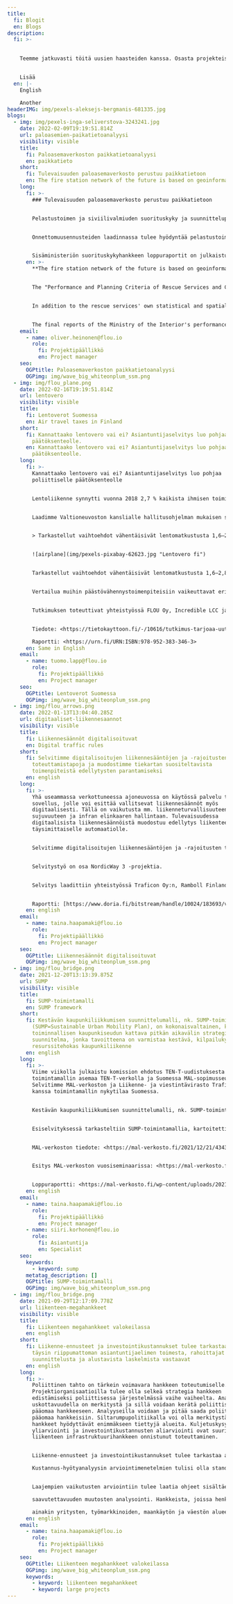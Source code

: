 ```yaml
---
title:
  fi: Blogit
  en: Blogs
description:
  fi: >-
    

    Teemme jatkuvasti töitä uusien haasteiden kanssa. Osasta projekteistamme kirjoitamme myös lyhyitä blogitekstejä, joiden kautta toimintaamme ja osaamiseemme voi tutustua paremmin.


    Lisää
  en: |-
    English

    Another
headerIMG: img/pexels-aleksejs-bergmanis-681335.jpg
blogs:
  - img: img/pexels-inga-seliverstova-3243241.jpg
    date: 2022-02-09T19:19:51.814Z
    url: paloasemien-paikatietoanalyysi
    visibility: visible
    title:
      fi: Paloasemaverkoston paikkatietoanalyysi
      en: paikkatieto
    short:
      fi: Tulevaisuuden paloasemaverkosto perustuu paikkatietoon
      en: The fire station network of the future is based on geoinformation
    long:
      fi: >-
        ### Tulevaisuuden paloasemaverkosto perustuu paikkatietoon


        Pelastustoimen ja siviilivalmiuden suorituskyky ja suunnitteluperusteet -hankekokonaisuuden tavoitteena oli selvittää, miten pelastustoimen ja siviilivalmiuden suorituskyky ja palvelut nykytilassa vastaavat toimintaympäristöä, riskejä ja asiakastarpeita, sekä luoda menettely- ja toimintatapoja muutoksiin vastaamiseksi. Osana hanketta vastasimme paloasemaverkoston suunnittelua tukevan riskiruudukkoennusteen laskemisesta yhdessä Kaupunkitutkimus TA Oy:n kanssa


        Onnettomuusennusteiden laadinnassa tulee hyödyntää pelastustoimen omien tilasto- ja paikkatietoaineistojen lisäksi toimintaympäristöä kuvaavia tilasto- ja paikkatietoaineistoja. Onnettomuusennusteisiin vaikuttavista, toimintaympäristöä kuvaavista tekijöistä on löydettävissä eroja onnettomuustyypeittäin. Entistä laajemman, niin sisällöllisesti kuin ajallisesti, aineiston käyttö tuottaa paremman onnettomuuksien esiintymisen ennusteen ja mahdollistaa yhdenmukaisen riskitason laskennan.


        Sisäministeriön suorituskykyhankkeen loppuraportit on julkaistu.
      en: >-
        **The fire station network of the future is based on geoinformation**


        The "Performance and Planning Criteria of Rescue Services and Civil Preparedness"-project had the goal of identifying how the current system responds to the operating environment, risks and customer needs, and to develop procedures and policies to respond to changes in the future. As part of the project, we were responsible for the calculation of a risk forecast grid to support the planning of the fire station network, in cooperation with City Research TA Ltd.


        In addition to the rescue services' own statistical and spatial data sets, the accident forecasts must also make use of statistical and spatial data sets describing the operational environment. Differences can be found between the different types of accidents as regards the environmental factors that influence the accident forecasts. The use of a wider range of data, both in terms of content and over time, provides a better prediction of accident occurrence and allows a consistent risk level to be calculated.


        The final reports of the Ministry of the Interior's performance project have been published.
    email:
      - name: oliver.heinonen@flou.io
        role:
          fi: Projektipäällikkö
          en: Project manager
    seo:
      OGPtitle: Paloasemaverkoston paikkatietoanalyysi
      OGPimg: img/wave_big_whiteonplum_ssm.png
  - img: img/flou_plane.png
    date: 2022-02-16T19:19:51.814Z
    url: lentovero
    visibility: visible
    title:
      fi: Lentoverot Suomessa
      en: Air travel taxes in Finland
    short:
      fi: Kannattaako lentovero vai ei? Asiantuntijaselvitys luo pohjaa poliittiselle
        päätöksenteolle.
      en: Kannattaako lentovero vai ei? Asiantuntijaselvitys luo pohjaa poliittiselle
        päätöksenteolle.
    long:
      fi: >-
        Kannattaako lentovero vai ei? Asiantuntijaselvitys luo pohjaa
        poliittiselle päätöksenteolle


        Lentoliikenne synnytti vuonna 2018 2,7 % kaikista ihmisen toiminnan aiheuttamista hiilidioksidipäästöistä. Liikenteen päästöistä sen osuus oli 12,3 %. Suomessa lentoliikenteen hiilidioksidipäästöt olivat 2,4 miljoonaa tonnia, mikä oli 4,5 % kaikista Suomen hiilidioksidipäästöistä.


        Laadimme Valtioneuvoston kanslialle hallitusohjelman mukaisen selvityksen, jossa tarkasteltiin lentoliikenteen päästöjen vähentämistä verotuksen avulla. Tutkimuksessa selvitettiin lentoveron erilaisia toteutusvaihtoehtoja, vaihtoehtojen vaikutuksia lentomatkojen ja lentoliikenteen päästöjen määrään sekä vaikutuksia Suomen taloudelle. Kyseessä oli ensimmäinen kattava tutkimus aiheesta Suomessa.


        > Tarkastellut vaihtoehdot vähentäisivät lentomatkustusta 1,6–2,8 %


        ![airplane](img/pexels-pixabay-62623.jpg "Lentovero fi")


        Tarkastellut vaihtoehdot vähentäisivät lentomatkustusta 1,6–2,8 % ja lentoliikenteen päästöjä 1,8–2,3 %. Lentovero kuitenkin heikentäisi Suomen taloutta ja kansantuote laskisi 0,02–0,05 %. Päästövähennysten hinnaksi muodostuisi 470–710 €/CO2t, jos vero palautetaan kotitalouksille muuta verotusta keventämällä, ja 870–1 000 €/CO2t jos sitä ei palauteta.


        Vertailua muihin päästövähennystoimenpiteisiin vaikeuttavat erilaiset mittaustavat. Luvut eivät ole vertailukelpoisia esimerkiksi päästökaupan hintojen kanssa. Vastaavia kokonaisarviointeja tulisikin laatia myös muista ilmastotoimenpiteistä.


        Tutkimuksen toteuttivat yhteistyössä FLOU Oy, Incredible LCC ja Merit Economics. 


        Tiedote: <https://tietokayttoon.fi/-/10616/tutkimus-tarjoaa-uutta-tietoa-lentoveron-toteutusvaihtoehdoista-ja-vaikutuksista-suomessa>

        Raportti: <https://urn.fi/URN:ISBN:978-952-383-346-3>
      en: Same in English
    email:
      - name: tuomo.lapp@flou.io
        role:
          fi: Projektipäällikkö
          en: Project manager
    seo:
      OGPtitle: Lentoverot Suomessa
      OGPimg: img/wave_big_whiteonplum_ssm.png
  - img: img/flou_arrows.png
    date: 2022-01-13T13:04:40.285Z
    url: digitaaliset-liikennesaannot
    visibility: visible
    title:
      fi: Liikennesäännöt digitalisoituvat
      en: Digital traffic rules
    short:
      fi: Selvitimme digitalisoitujen liikennesääntöjen ja -rajoitusten
        toteuttamistapoja ja muodostimme tiekartan suositeltavista
        toimenpiteistä edellytysten parantamiseksi
      en: english
    long:
      fi: >-
        Yhä useammassa verkottuneessa ajoneuvossa on käytössä palvelu tai
        sovellus, jolle voi esittää vallitsevat liikennesäännöt myös
        digitaalisesti. Tällä on vaikutusta mm. liikenneturvallisuuteen,
        sujuvuuteen ja infran elinkaaren hallintaan. Tulevaisuudessa
        digitaalisista liikennesäännöistä muodostuu edellytys liikenteen
        täysimittaiselle automaatiolle.


        Selvitimme digitalisoitujen liikennesääntöjen ja -rajoitusten toteuttamistapoja ja muodostimme tiekartan suositeltavista toimenpiteistä edellytysten parantamiseksi. Jatkotoimenpidesuosituksia ovat tietotarpeiden tunnistaminen ja priorisointi, prosessikuvaus ja vastuutahojen määrittely, tieliikennelain esittäminen koneluettavassa esitysmuodossa sekä kolme eri palvelukokeilua. 


        Selvitystyö on osa NordicWay 3 -projektia.


        Selvitys laadittiin yhteistyössä Traficon Oy:n, Ramboll Finland Oy:n ja MHR Consulting Oy:n kanssa.


        Raportti: [https://www.doria.fi/bitstream/handle/10024/183693/vj_2022-9_digitalisoitujen_liikennesaantojen_web.pdf ](https://www.doria.fi/bitstream/handle/10024/183693/vj_2022-9_digitalisoitujen_liikennesaantojen_web.pdf)
      en: english
    email:
      - name: taina.haapamaki@flou.io
        role:
          fi: Projektipäällikkö
          en: Project manager
    seo:
      OGPtitle: Liikennesäännöt digitalisoituvat
      OGPimg: img/wave_big_whiteonplum_ssm.png
  - img: img/flou_bridge.png
    date: 2021-12-20T13:13:39.875Z
    url: SUMP
    visibility: visible
    title:
      fi: SUMP-toimintamalli
      en: SUMP framework
    short:
      fi: Kestävän kaupunkiliikkumisen suunnittelumalli, nk. SUMP-toimintamalli
        (SUMP=Sustainable Urban Mobility Plan), on kokonaisvaltainen, koko
        toiminnallisen kaupunkiseudun kattava pitkän aikavälin strateginen
        suunnitelma, jonka tavoitteena on varmistaa kestävä, kilpailukykyinen ja
        resurssitehokas kaupunkiliikenne
      en: english
    long:
      fi: >-
        Viime viikolla julkaistu komission ehdotus TEN-T-uudistuksesta vahvistaa
        toimintamallin asemaa TEN-T-verkolla ja Suomessa MAL-sopimusseuduilla.
        Selvitimme MAL-verkoston ja Liikenne- ja viestintävirasto Traficomin
        kanssa toimintamallin nykytilaa Suomessa.


        Kestävän kaupunkiliikkumisen suunnittelumalli, nk. SUMP-toimintamalli (SUMP=Sustainable Urban Mobility Plan), on kokonaisvaltainen, koko toiminnallisen kaupunkiseudun kattava pitkän aikavälin strateginen suunnitelma, jonka tavoitteena on varmistaa kestävä, kilpailukykyinen ja resurssitehokas kaupunkiliikenne. Eräissä EU-hankkeissa ja investointien rahoitusmekanismeissa voidaan vaatia, että hakevalla alueella on olemassa SUMP-suunnitelma. Tämä on kasvava motivaattori SUMP-suunnitelmien laatimiseen myös Suomessa. Myös vireillä olevassa maankäyttö- ja rakennuslain uudistuksessa esillä ollut mahdollinen kaupunkiseutusuunnitelma voi luoda uutta raamia myös kestävän liikkumisen suunnittelulle. 


        Esiselvityksessä tarkasteltiin SUMP-toimintamallia, kartoitettiin Suomessa laadittuja SUMP-suunnitelmia ja luotiin tilannekuva SUMP-suunnittelun ja -toteutusmallin laajuudesta erilaisilla kaupunkiseuduilla Suomessa. Esiselvitys nosti esiin kysymyksiä, joiden tiimoilta pohdintaa ja keskustelua SUMP-suunnittelun ja toimintamallin soveltuvuudesta Suomeen on tarpeen jatkaa.


        MAL-verkoston tiedote: <https://mal-verkosto.fi/2021/12/21/4343/>


        Esitys MAL-verkoston vuosiseminaarissa: <https://mal-verkosto.fi/wp-content/uploads/2021/12/SUMP_esitysmateriaali.pdf>


        Loppuraportti: <https://mal-verkosto.fi/wp-content/uploads/2021/12/2021-12-20_SUMP_raportti.pdf>
      en: english
    email:
      - name: taina.haapamaki@flou.io
        role:
          fi: Projektipäällikkö
          en: Project manager
      - name: siiri.korhonen@flou.io
        role:
          fi: Asiantuntija
          en: Specialist
    seo:
      keywords:
        - keyword: sump
      metatag_description: []
      OGPtitle: SUMP-toimintamalli
      OGPimg: img/wave_big_whiteonplum_ssm.png
  - img: img/flou_bridge.png
    date: 2021-09-29T12:17:09.778Z
    url: liikenteen-megahankkeet
    visibility: visible
    title:
      fi: Liikenteen megahankkeet valokeilassa
      en: english
    short:
      fi: Liikenne-ennusteet ja investointikustannukset tulee tarkastaa asiakkaasta
        täysin riippumattoman asiantuntijaelimen toimesta, rahoittajat sekä
        suunnittelusta ja alustavista laskelmista vastaavat
      en: english
    long:
      fi: >-
        Poliittinen tahto on tärkein voimavara hankkeen toteutumiselle.
        Projektiorganisaatioilla tulee olla selkeä strategia hankkeen
        edistämiseksi poliittisessa järjestelmässä vaihe vaiheelta. Analyysien
        uskottavuudella on merkitystä ja sillä voidaan kerätä poliittista
        pääomaa hankkeeseen. Analyyseilla voidaan ja pitää saada poliittista
        pääomaa hankkeisiin. Siltarumpupolitiikalla voi olla merkitystä, kun
        hankkeet hyödyttävät enimmäkseen tiettyjä alueita. Kuljetuskysynnän
        yliarviointi ja investointikustannusten aliarviointi ovat suuria riskejä
        liikenteen infrastruktuurihankkeen onnistunut toteuttaminen. 


        Liikenne-ennusteet ja investointikustannukset tulee tarkastaa asiakkaasta täysin riippumattoman asiantuntijaelimen toimesta, rahoittajat sekä suunnittelusta ja alustavista laskelmista vastaavat.

        Kustannus-hyötyanalyysin arviointimenetelmien tulisi olla standardoituja tai valvottuja. Käyttäjähyödyt ovat merkittävin hyötyerä kustannus-hyötyanalyysissä ja saattaa olla kannustimia liioitella se arvioinnissa.


        Laajempien vaikutusten arviointiin tulee laatia ohjeet sisältäen ohjeet alueelliselle

        saavutettavuuden muutosten analysointi. Hankkeista, joissa henkilöliikenteellä on tärkeä rooli, tulisi vaatia laajempaa vaikutusta, alkaen

        ainakin yritysten, työmarkkinoiden, maankäytön ja väestön alueellisten muutosten näkökulmasta.
      en: english
    email:
      - name: taina.haapamaki@flou.io
        role:
          fi: Projektipäällikkö
          en: Project manager
    seo:
      OGPtitle: Liikenteen megahankkeet valokeilassa
      OGPimg: img/wave_big_whiteonplum_ssm.png
      keywords:
        - keyword: liikenteen megahankkeet
        - keyword: large projects
---
```

